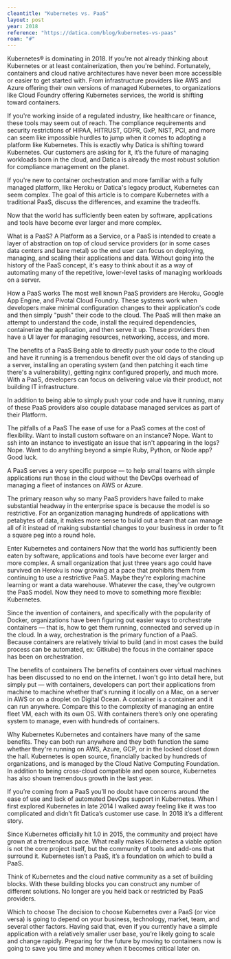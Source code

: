 ```yaml
---
cleantitle: "Kubernetes vs. PaaS"
layout: post
year: 2018
reference: "https://datica.com/blog/kubernetes-vs-paas"
roam: "#"
---
```


Kubernetes® is dominating in 2018. If you're not already thinking about Kubernetes or at least containerization, then you're behind. Fortunately, containers and cloud native architectures have never been more accessible or easier to get started with. From infrastructure providers like AWS and Azure offering their own versions of managed Kubernetes, to organizations like Cloud Foundry offering Kubernetes services, the world is shifting toward containers.

If you're working inside of a regulated industry, like healthcare or finance, these tools may seem out of reach. The compliance requirements and security restrictions of HIPAA, HITRUST, GDPR, GxP, NIST, PCI, and more can seem like impossible hurdles to jump when it comes to adopting a platform like Kubernetes. This is exactly why Datica is shifting toward Kubernetes. Our customers are asking for it, it’s the future of managing workloads born in the cloud, and Datica is already the most robust solution for compliance management on the planet.

If you're new to container orchestration and more familiar with a fully managed platform, like Heroku or Datica's legacy product, Kubernetes can seem complex. The goal of this article is to compare Kubernetes with a traditional PaaS, discuss the differences, and examine the tradeoffs.

Now that the world has sufficiently been eaten by software, applications and tools have become ever larger and more complex.

What is a PaaS?
A Platform as a Service, or a PaaS is intended to create a layer of abstraction on top of cloud service providers (or in some cases data centers and bare metal) so the end user can focus on deploying, managing, and scaling their applications and data. Without going into the history of the PaaS concept, it's easy to think about it as a way of automating many of the repetitive, lower-level tasks of managing workloads on a server.

How a PaaS works
The most well known PaaS providers are Heroku, Google App Engine, and Pivotal Cloud Foundry. These systems work when developers make minimal configuration changes to their application's code and then simply "push" their code to the cloud. The PaaS will then make an attempt to understand the code, install the required dependencies, containerize the application, and then serve it up. These providers then have a UI layer for managing resources, networking, access, and more.

The benefits of a PaaS
Being able to directly push your code to the cloud and have it running is a tremendous benefit over the old days of standing up a server, installing an operating system (and then patching it each time there's a vulnerability), getting nginx configured properly, and much more. With a PaaS, developers can focus on delivering value via their product, not building IT infrastructure.

In addition to being able to simply push your code and have it running, many of these PaaS providers also couple database managed services as part of their Platform.

The pitfalls of a PaaS
The ease of use for a PaaS comes at the cost of flexibility. Want to install custom software on an instance? Nope. Want to ssh into an instance to investigate an issue that isn't appearing in the logs? Nope. Want to do anything beyond a simple Ruby, Python, or Node app? Good luck.

A PaaS serves a very specific purpose — to help small teams with simple applications run those in the cloud without the DevOps overhead of managing a fleet of instances on AWS or Azure.

The primary reason why so many PaaS providers have failed to make substantial headway in the enterprise space is because the model is so restrictive. For an organization managing hundreds of applications with petabytes of data, it makes more sense to build out a team that can manage all of it instead of making substantial changes to your business in order to fit a square peg into a round hole.

Enter Kubernetes and containers
Now that the world has sufficiently been eaten by software, applications and tools have become ever larger and more complex. A small organization that just three years ago could have survived on Heroku is now growing at a pace that prohibits them from continuing to use a restrictive PaaS. Maybe they're exploring machine learning or want a data warehouse. Whatever the case, they've outgrown the PaaS model. Now they need to move to something more flexible: Kubernetes.

Since the invention of containers, and specifically with the popularity of Docker, organizations have been figuring out easier ways to orchestrate containers — that is, how to get them running, connected and served up in the cloud. In a way, orchestration is the primary function of a PaaS. Because containers are relatively trivial to build (and in most cases the build process can be automated, ex: Gitkube) the focus in the container space has been on orchestration.

The benefits of containers
The benefits of containers over virtual machines has been discussed to no end on the internet. I won't go into detail here, but simply put — with containers, developers can port their applications from machine to machine whether that's running it locally on a Mac, on a server in AWS or on a droplet on Digital Ocean. A container is a container and it can run anywhere. Compare this to the complexity of managing an entire fleet VM, each with its own OS. With containers there’s only one operating system to manage, even with hundreds of containers.

Why Kubernetes
Kubernetes and containers have many of the same benefits. They can both run anywhere and they both function the same whether they're running on AWS, Azure, GCP, or in the locked closet down the hall. Kubernetes is open source, financially backed by hundreds of organizations, and is managed by the Cloud Native Computing Foundation. In addition to being cross-cloud compatible and open source, Kubernetes has also shown tremendous growth in the last year.

If you’re coming from a PaaS you’ll no doubt have concerns around the ease of use and lack of automated DevOps support in Kubernetes. When I first explored Kubernetes in late 2014 I walked away feeling like it was too complicated and didn’t fit Datica’s customer use case. In 2018 it’s a different story.

Since Kubernetes officially hit 1.0 in 2015, the community and project have grown at a tremendous pace. What really makes Kubernetes a viable option is not the core project itself, but the community of tools and add-ons that surround it. Kubernetes isn’t a PaaS, it’s a foundation on which to build a PaaS.

Think of Kubernetes and the cloud native community as a set of building blocks. With these building blocks you can construct any number of different solutions. No longer are you held back or restricted by PaaS providers.

Which to choose
The decision to choose Kubernetes over a PaaS (or vice versa) is going to depend on your business, technology, market, team, and several other factors. Having said that, even if you currently have a simple application with a relatively smaller user base, you’re likely going to scale and change rapidly. Preparing for the future by moving to containers now is going to save you time and money when it becomes critical later on.